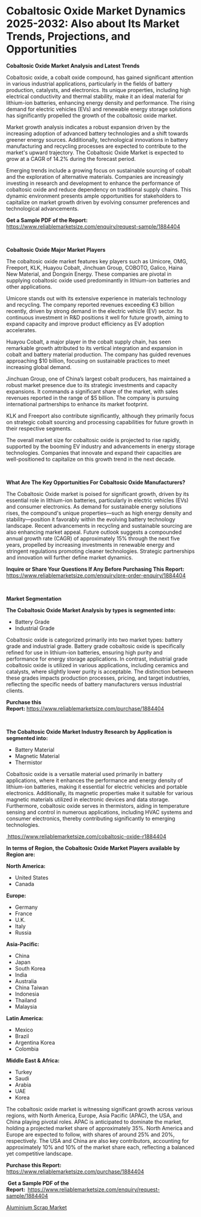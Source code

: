 <p><h1>Cobaltosic Oxide Market Dynamics 2025-2032: Also about Its Market Trends, Projections, and Opportunities</h1></p><p><strong>Cobaltosic Oxide Market Analysis and Latest Trends</strong></p>
<p><p>Cobaltosic oxide, a cobalt oxide compound, has gained significant attention in various industrial applications, particularly in the fields of battery production, catalysts, and electronics. Its unique properties, including high electrical conductivity and thermal stability, make it an ideal material for lithium-ion batteries, enhancing energy density and performance. The rising demand for electric vehicles (EVs) and renewable energy storage solutions has significantly propelled the growth of the cobaltosic oxide market.</p><p>Market growth analysis indicates a robust expansion driven by the increasing adoption of advanced battery technologies and a shift towards greener energy sources. Additionally, technological innovations in battery manufacturing and recycling processes are expected to contribute to the market's upward trajectory. The Cobaltosic Oxide Market is expected to grow at a CAGR of 14.2% during the forecast period. </p><p>Emerging trends include a growing focus on sustainable sourcing of cobalt and the exploration of alternative materials. Companies are increasingly investing in research and development to enhance the performance of cobaltosic oxide and reduce dependency on traditional supply chains. This dynamic environment presents ample opportunities for stakeholders to capitalize on market growth driven by evolving consumer preferences and technological advancements.</p></p>
<p><strong>Get a Sample PDF of the Report:&nbsp;</strong> <a href="https://www.reliablemarketsize.com/enquiry/request-sample/1884404?utm_campaign=3552&utm_medium=2&utm_source=Github&utm_content=ia&utm_term=01042025&utm_id=cobaltosic-oxide">https://www.reliablemarketsize.com/enquiry/request-sample/1884404</a></p>
<p>&nbsp;</p>
<p><strong>Cobaltosic Oxide Major Market Players</strong></p>
<p><p>The cobaltosic oxide market features key players such as Umicore, OMG, Freeport, KLK, Huayou Cobalt, Jinchuan Group, COBOTO, Galico, Haina New Material, and Dongxin Energy. These companies are pivotal in supplying cobaltosic oxide used predominantly in lithium-ion batteries and other applications.</p><p>Umicore stands out with its extensive experience in materials technology and recycling. The company reported revenues exceeding €3 billion recently, driven by strong demand in the electric vehicle (EV) sector. Its continuous investment in R&D positions it well for future growth, aiming to expand capacity and improve product efficiency as EV adoption accelerates.</p><p>Huayou Cobalt, a major player in the cobalt supply chain, has seen remarkable growth attributed to its vertical integration and expansion in cobalt and battery material production. The company has guided revenues approaching $10 billion, focusing on sustainable practices to meet increasing global demand.</p><p>Jinchuan Group, one of China’s largest cobalt producers, has maintained a robust market presence due to its strategic investments and capacity expansions. It commands a significant share of the market, with sales revenues reported in the range of $5 billion. The company is pursuing international partnerships to enhance its market footprint.</p><p>KLK and Freeport also contribute significantly, although they primarily focus on strategic cobalt sourcing and processing capabilities for future growth in their respective segments.</p><p>The overall market size for cobaltosic oxide is projected to rise rapidly, supported by the booming EV industry and advancements in energy storage technologies. Companies that innovate and expand their capacities are well-positioned to capitalize on this growth trend in the next decade.</p></p>
<p>&nbsp;</p>
<p><strong>What Are The Key Opportunities For Cobaltosic Oxide Manufacturers?</strong></p>
<p><p>The Cobaltosic Oxide market is poised for significant growth, driven by its essential role in lithium-ion batteries, particularly in electric vehicles (EVs) and consumer electronics. As demand for sustainable energy solutions rises, the compound's unique properties—such as high energy density and stability—position it favorably within the evolving battery technology landscape. Recent advancements in recycling and sustainable sourcing are also enhancing market appeal. Future outlook suggests a compounded annual growth rate (CAGR) of approximately 15% through the next five years, propelled by increasing investments in renewable energy and stringent regulations promoting cleaner technologies. Strategic partnerships and innovation will further define market dynamics.</p></p>
<p><strong>Inquire or Share Your Questions If Any Before Purchasing This Report:</strong> <a href="https://www.reliablemarketsize.com/enquiry/pre-order-enquiry/1884404?utm_campaign=3552&utm_medium=2&utm_source=Github&utm_content=ia&utm_term=01042025&utm_id=cobaltosic-oxide">https://www.reliablemarketsize.com/enquiry/pre-order-enquiry/1884404</a></p>
<p>&nbsp;</p>
<p><strong>Market Segmentation</strong></p>
<p><strong>The Cobaltosic Oxide Market Analysis by types is segmented into:</strong></p>
<p><ul><li>Battery Grade</li><li>Industrial Grade</li></ul></p>
<p><p>Cobaltosic oxide is categorized primarily into two market types: battery grade and industrial grade. Battery grade cobaltosic oxide is specifically refined for use in lithium-ion batteries, ensuring high purity and performance for energy storage applications. In contrast, industrial grade cobaltosic oxide is utilized in various applications, including ceramics and catalysts, where slightly lower purity is acceptable. The distinction between these grades impacts production processes, pricing, and target industries, reflecting the specific needs of battery manufacturers versus industrial clients.</p></p>
<p><strong>Purchase this Report:&nbsp;</strong><a href="https://www.reliablemarketsize.com/purchase/1884404?utm_campaign=3552&utm_medium=2&utm_source=Github&utm_content=ia&utm_term=01042025&utm_id=cobaltosic-oxide">https://www.reliablemarketsize.com/purchase/1884404</a></p>
<p>&nbsp;</p>
<p><strong>The Cobaltosic Oxide Market Industry Research by Application is segmented into:</strong></p>
<p><ul><li>Battery Material</li><li>Magnetic Material</li><li>Thermistor</li></ul></p>
<p><p>Cobaltosic oxide is a versatile material used primarily in battery applications, where it enhances the performance and energy density of lithium-ion batteries, making it essential for electric vehicles and portable electronics. Additionally, its magnetic properties make it suitable for various magnetic materials utilized in electronic devices and data storage. Furthermore, cobaltosic oxide serves in thermistors, aiding in temperature sensing and control in numerous applications, including HVAC systems and consumer electronics, thereby contributing significantly to emerging technologies.</p></p>
<p><a href="https://www.reliablemarketsize.com/cobaltosic-oxide-r1884404?utm_campaign=3552&utm_medium=2&utm_source=Github&utm_content=ia&utm_term=01042025&utm_id=cobaltosic-oxide">&nbsp;https://www.reliablemarketsize.com/cobaltosic-oxide-r1884404</a></p>
<p><strong>In terms of Region, the Cobaltosic Oxide Market Players available by Region are:</strong></p>
<p>
    <p> <strong> North America: </strong>
        <ul>
            <li>United States</li>
            <li>Canada</li>
        </ul>
        </p> 
    <p> <strong> Europe: </strong>
        <ul>
            <li>Germany</li>
            <li>France</li>
            <li>U.K.</li>
            <li>Italy</li>
            <li>Russia</li>
        </ul>
        </p> 
    <p> <strong> Asia-Pacific: </strong>
        <ul>
            <li>China</li>
            <li>Japan</li>
            <li>South Korea</li>
            <li>India</li>
            <li>Australia</li>
            <li>China Taiwan</li>
            <li>Indonesia</li>
            <li>Thailand</li>
            <li>Malaysia</li>
        </ul>
        </p> 
    <p> <strong> Latin America: </strong>
        <ul>
            <li>Mexico</li>
            <li>Brazil</li>
            <li>Argentina Korea</li>
            <li>Colombia</li>
        </ul>
        </p> 
    <p> <strong> Middle East & Africa: </strong>
        <ul>
            <li>Turkey</li>
            <li>Saudi</li>
            <li>Arabia</li>
            <li>UAE</li>
            <li>Korea</li>
        </ul>
    </p>
    </p>
<p><p>The cobaltosic oxide market is witnessing significant growth across various regions, with North America, Europe, Asia Pacific (APAC), the USA, and China playing pivotal roles. APAC is anticipated to dominate the market, holding a projected market share of approximately 35%. North America and Europe are expected to follow, with shares of around 25% and 20%, respectively. The USA and China are also key contributors, accounting for approximately 10% and 10% of the market share each, reflecting a balanced yet competitive landscape.</p></p>
<p><strong>Purchase this Report: </strong><a href="https://www.reliablemarketsize.com/purchase/1884404?utm_campaign=3552&utm_medium=2&utm_source=Github&utm_content=ia&utm_term=01042025&utm_id=cobaltosic-oxide">https://www.reliablemarketsize.com/purchase/1884404</a></p>
<p>&nbsp;<strong>Get a Sample PDF of the Report:&nbsp;&nbsp;</strong><a href="https://www.reliablemarketsize.com/enquiry/request-sample/1884404?utm_campaign=3552&utm_medium=2&utm_source=Github&utm_content=ia&utm_term=01042025&utm_id=cobaltosic-oxide">https://www.reliablemarketsize.com/enquiry/request-sample/1884404</a></p>
<p><strong></strong></p>
<p><p><a href="https://github.com/plawragarile/Market-Research-Report-List-1/blob/main/aluminium-scrap-market.md?utm_campaign=3552&utm_medium=2&utm_source=Github&utm_content=ia&utm_term=01042025&utm_id=cobaltosic-oxide">Aluminium Scrap Market</a></p></p>